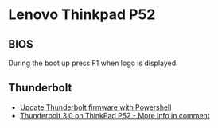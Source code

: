 # Lenovo Thinkpad P52

## BIOS

During the boot up press F1 when logo is displayed.

## Thunderbolt

* [Update Thunderbolt firmware with Powershell](https://www.reddit.com/r/thinkpad/comments/12cx8n5/psa_update_thunderbolt_firmware_despite_the_patch/)
* [Thunderbolt 3.0 on ThinkPad P52 - More info in comment](https://www.reddit.com/r/thinkpad/comments/133z2rr/thunderbolt_30_on_thinkpad_p52_more_info_in/)
